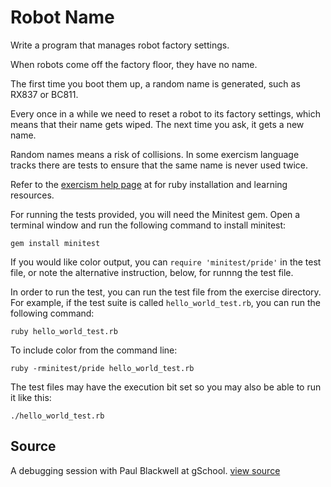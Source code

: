 # Robot Name

Write a program that manages robot factory settings.

When robots come off the factory floor, they have no name.

The first time you boot them up, a random name is generated, such as
RX837 or BC811.

Every once in a while we need to reset a robot to its factory settings,
which means that their name gets wiped. The next time you ask, it gets a
new name.

Random names means a risk of collisions. In some exercism language
tracks there are tests to ensure that the same name is never used twice.

Refer to the [exercism help
page](http://help.exercism.io/getting-started-with-ruby.html) at
for ruby installation and learning resources.

For running the tests provided, you will need the Minitest gem. Open a
terminal window and run the following command to install minitest:

    gem install minitest

If you would like color output, you can `require 'minitest/pride'` in
the test file, or note the alternative instruction, below, for runnng
the test file.


In order to run the test, you can run the test file from the exercise
directory. For example, if the test suite is called
`hello_world_test.rb`, you can run the following command:

    ruby hello_world_test.rb

To include color from the command line:

    ruby -rminitest/pride hello_world_test.rb

The test files may have the execution bit set so you may also be
able to run it like this:

    ./hello_world_test.rb



## Source

A debugging session with Paul Blackwell at gSchool. [view source](http://gschool.it)
